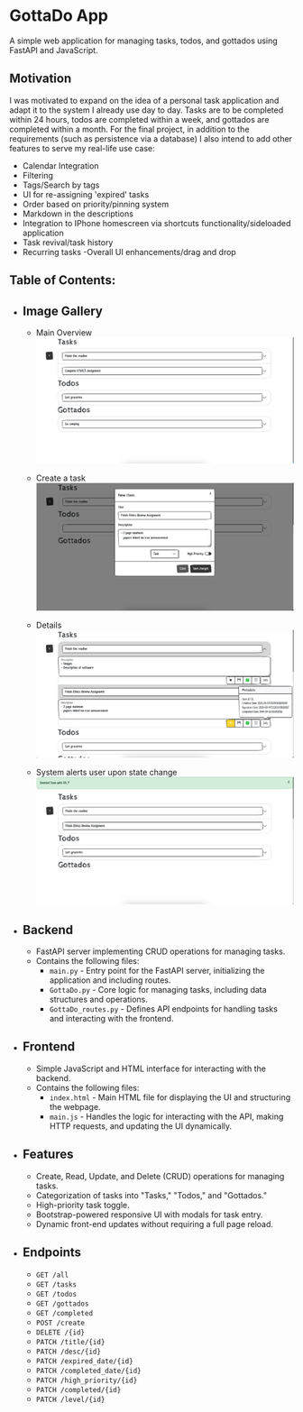 # GottaDo App

A simple web application for managing tasks, todos, and gottados using FastAPI and JavaScript.

## Motivation

I was motivated to expand on the idea of a personal task application and adapt it to the system I already use day to day. Tasks are to be completed within 24 hours, todos are completed within a week, and gottados are completed within a month. For the final project, in addition to the requirements (such as persistence via a database) I also intend to add other features to serve my real-life use case:

-   Calendar Integration
-   Filtering
-   Tags/Search by tags
-   UI for re-assigning 'expired' tasks
-   Order based on priority/pinning system
-   Markdown in the descriptions
-   Integration to IPhone homescreen via shortcuts functionality/sideloaded application
-   Task revival/task history
-   Recurring tasks
    -Overall UI enhancements/drag and drop

## Table of Contents:

-   ## Image Gallery

    -   Main Overview
        ![alt text](images/Basic.png)

    -   Create a task
        ![alt text](images/create_task.png)

    -   Details
        ![alt text](images/Details.png)

    -   System alerts user upon state change
        ![alt text](images/feedback.png)

-   ## Backend
    -   FastAPI server implementing CRUD operations for managing tasks.
    -   Contains the following files:
        -   `main.py` - Entry point for the FastAPI server, initializing the application and including routes.
        -   `GottaDo.py` - Core logic for managing tasks, including data structures and operations.
        -   `GottaDo_routes.py` - Defines API endpoints for handling tasks and interacting with the frontend.
-   ## Frontend
    -   Simple JavaScript and HTML interface for interacting with the backend.
    -   Contains the following files:
        -   `index.html` - Main HTML file for displaying the UI and structuring the webpage.
        -   `main.js` - Handles the logic for interacting with the API, making HTTP requests, and updating the UI dynamically.
-   ## Features

    -   Create, Read, Update, and Delete (CRUD) operations for managing tasks.
    -   Categorization of tasks into "Tasks," "Todos," and "Gottados."
    -   High-priority task toggle.
    -   Bootstrap-powered responsive UI with modals for task entry.
    -   Dynamic front-end updates without requiring a full page reload.

-   ## Endpoints
    -   `GET /all`
    -   `GET /tasks`
    -   `GET /todos`
    -   `GET /gottados`
    -   `GET /completed`
    -   `POST /create`
    -   `DELETE /{id}`
    -   `PATCH /title/{id}`
    -   `PATCH /desc/{id}`
    -   `PATCH /expired_date/{id}`
    -   `PATCH /completed_date/{id}`
    -   `PATCH /high_priority/{id}`
    -   `PATCH /completed/{id}`
    -   `PATCH /level/{id}`
